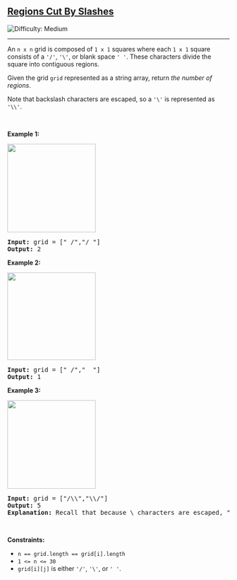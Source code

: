 <h2><a href="https://leetcode.com/problems/regions-cut-by-slashes">Regions Cut By Slashes</a></h2> <img src='https://img.shields.io/badge/Difficulty-Medium-orange' alt='Difficulty: Medium' /><hr><p>An <code>n x n</code> grid is composed of <code>1 x 1</code> squares where each <code>1 x 1</code> square consists of a <code>&#39;/&#39;</code>, <code>&#39;\&#39;</code>, or blank space <code>&#39; &#39;</code>. These characters divide the square into contiguous regions.</p>

<p>Given the grid <code>grid</code> represented as a string array, return <em>the number of regions</em>.</p>

<p>Note that backslash characters are escaped, so a <code>&#39;\&#39;</code> is represented as <code>&#39;\\&#39;</code>.</p>

<p>&nbsp;</p>
<p><strong class="example">Example 1:</strong></p>
<img alt="" src="https://assets.leetcode.com/uploads/2018/12/15/1.png" style="width: 200px; height: 200px;" />
<pre>
<strong>Input:</strong> grid = [&quot; /&quot;,&quot;/ &quot;]
<strong>Output:</strong> 2
</pre>

<p><strong class="example">Example 2:</strong></p>
<img alt="" src="https://assets.leetcode.com/uploads/2018/12/15/2.png" style="width: 200px; height: 198px;" />
<pre>
<strong>Input:</strong> grid = [&quot; /&quot;,&quot;  &quot;]
<strong>Output:</strong> 1
</pre>

<p><strong class="example">Example 3:</strong></p>
<img alt="" src="https://assets.leetcode.com/uploads/2018/12/15/4.png" style="width: 200px; height: 200px;" />
<pre>
<strong>Input:</strong> grid = [&quot;/\\&quot;,&quot;\\/&quot;]
<strong>Output:</strong> 5
<strong>Explanation: </strong>Recall that because \ characters are escaped, &quot;\\/&quot; refers to \/, and &quot;/\\&quot; refers to /\.
</pre>

<p>&nbsp;</p>
<p><strong>Constraints:</strong></p>

<ul>
	<li><code>n == grid.length == grid[i].length</code></li>
	<li><code>1 &lt;= n &lt;= 30</code></li>
	<li><code>grid[i][j]</code> is either <code>&#39;/&#39;</code>, <code>&#39;\&#39;</code>, or <code>&#39; &#39;</code>.</li>
</ul>
